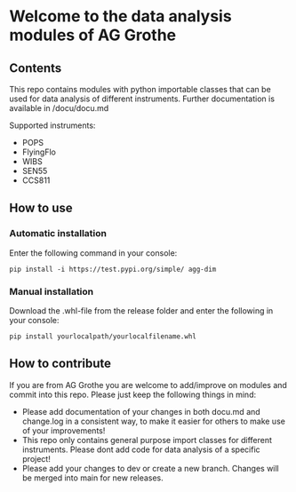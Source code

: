 # Welcome to the data analysis modules of AG Grothe

## Contents

This repo contains modules with python importable classes that can be used for data analysis of different instruments. Further documentation is available in /docu/docu.md

Supported instruments:
- POPS
- FlyingFlo
- WIBS
- SEN55
- CCS811

## How to use

### Automatic installation

Enter the following command in your console:
```
pip install -i https://test.pypi.org/simple/ agg-dim
```

### Manual installation

Download the .whl-file from the release folder and enter the following in your console:
```
pip install yourlocalpath/yourlocalfilename.whl
```

## How to contribute

If you are from AG Grothe you are welcome to add/improve on modules and commit into this repo. Please just keep the following things in mind:

- Please add documentation of your changes in both docu.md and change.log in a consistent way, to make it easier for others to make use of your improvements!
- This repo only contains general purpose import classes for different instruments. Please dont add code for data analysis of a specific project!
- Please add your changes to dev or create a new branch. Changes will be merged into main for new releases.